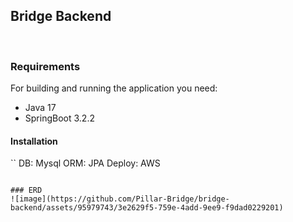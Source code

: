 ## Bridge Backend

<br>

### Requirements
For building and running the application you need:
- Java 17
- SpringBoot 3.2.2

#### Installation
``
DB: Mysql
ORM: JPA
Deploy: AWS
```

### ERD
![image](https://github.com/Pillar-Bridge/bridge-backend/assets/95979743/3e2629f5-759e-4add-9ee9-f9dad0229201)



